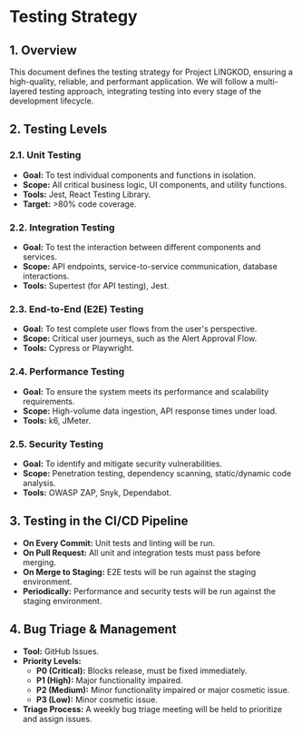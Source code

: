 # Testing Strategy

## 1. Overview

This document defines the testing strategy for Project LINGKOD, ensuring a high-quality, reliable, and performant application. We will follow a multi-layered testing approach, integrating testing into every stage of the development lifecycle.

## 2. Testing Levels

### 2.1. Unit Testing

- **Goal:** To test individual components and functions in isolation.
- **Scope:** All critical business logic, UI components, and utility functions.
- **Tools:** Jest, React Testing Library.
- **Target:** >80% code coverage.

### 2.2. Integration Testing

- **Goal:** To test the interaction between different components and services.
- **Scope:** API endpoints, service-to-service communication, database interactions.
- **Tools:** Supertest (for API testing), Jest.

### 2.3. End-to-End (E2E) Testing

- **Goal:** To test complete user flows from the user's perspective.
- **Scope:** Critical user journeys, such as the Alert Approval Flow.
- **Tools:** Cypress or Playwright.

### 2.4. Performance Testing

- **Goal:** To ensure the system meets its performance and scalability requirements.
- **Scope:** High-volume data ingestion, API response times under load.
- **Tools:** k6, JMeter.

### 2.5. Security Testing

- **Goal:** To identify and mitigate security vulnerabilities.
- **Scope:** Penetration testing, dependency scanning, static/dynamic code analysis.
- **Tools:** OWASP ZAP, Snyk, Dependabot.

## 3. Testing in the CI/CD Pipeline

- **On Every Commit:** Unit tests and linting will be run.
- **On Pull Request:** All unit and integration tests must pass before merging.
- **On Merge to Staging:** E2E tests will be run against the staging environment.
- **Periodically:** Performance and security tests will be run against the staging environment.

## 4. Bug Triage & Management

- **Tool:** GitHub Issues.
- **Priority Levels:**
    - **P0 (Critical):** Blocks release, must be fixed immediately.
    - **P1 (High):** Major functionality impaired.
    - **P2 (Medium):** Minor functionality impaired or major cosmetic issue.
    - **P3 (Low):** Minor cosmetic issue.
- **Triage Process:** A weekly bug triage meeting will be held to prioritize and assign issues.
